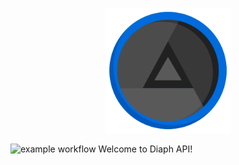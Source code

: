 <p align="center">
  <a href="#" target="blank"><img src="doc/images/diaphragm_512.png" width="200" alt="Nest Logo" /></a>
</p>

![example workflow](https://github.com/github/docs/actions/workflows/push.yml/badge.svg)
Welcome to Diaph API!